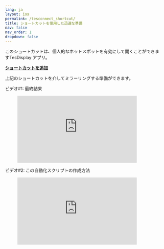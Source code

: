 ```yaml
---
lang: ja
layout: ios
permalink: /tesconnect_shortcut/
title: ショートカットを使用した迅速な準備
nav: false
nav_order: 1
dropdown: false
---
```

<!-- _pages/tesconnect_manual.md -->

このショートカットは、個人的なホットスポットを有効にして開くことができますTesDisplay アプリ。
<p> <b> <a href ="https://www.icloud.com/shortcuts/4422ab0bae34465fbd293ed878812e23">ショートカットを追加</a> </b> </p>

上記のショートカットを介してミラーリングする準備ができます。

ビデオ#1: 最終結果
<!-- blank line -->
<figure class="video-container">
  <iframe width="390" height="220" src="https://www.youtube.com/embed/RuW6pdcY930" frameborder="0" allowfullscreen="true"> </iframe>
</figure>
<!-- blank line -->

ビデオ#2: この自動化スクリプトの作成方法
<!-- blank line -->
<figure class="video-container">
  <iframe width="390" height="220" src="https://www.youtube.com/embed/1BsxD9QPwvg" frameborder="0" allowfullscreen="true"> </iframe>
</figure>
<!-- blank line -->


